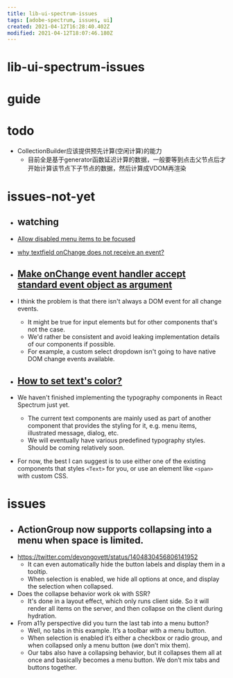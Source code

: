```yaml
---
title: lib-ui-spectrum-issues
tags: [adobe-spectrum, issues, ui]
created: 2021-04-12T16:28:40.402Z
modified: 2021-04-12T18:07:46.180Z
---
```


# lib-ui-spectrum-issues

# guide

# todo
- CollectionBuilder应该提供预先计算(空闲计算)的能力
  - 目前全是基于generator函数延迟计算的数据，一般要等到点击父节点后才开始计算该节点下子节点的数据，然后计算成VDOM再渲染
# issues-not-yet
- ## watching
- [Allow disabled menu items to be focused](https://github.com/adobe/react-spectrum/issues/1696)
- [why textfield onChange does not receive an event?](https://github.com/adobe/react-spectrum/discussions/1884)

- ## [Make onChange event handler accept standard event object as argument](https://github.com/adobe/react-spectrum/issues/1860)
- I think the problem is that there isn't always a DOM event for all change events. 
  - It might be true for input elements but for other components that's not the case. 
  - We'd rather be consistent and avoid leaking implementation details of our components if possible.
  - For example, a custom select dropdown isn't going to have native DOM change events available.

- ## [How to set text's color?](https://github.com/adobe/react-spectrum/issues/864)
- We haven't finished implementing the typography components in React Spectrum just yet. 
  - The current text components are mainly used as part of another component that provides the styling for it, e.g. menu items, illustrated message, dialog, etc. 
  - We will eventually have various predefined typography styles. Should be coming relatively soon.
- For now, the best I can suggest is to use either one of the existing components that styles `<Text>` for you, or use an element like `<span>` with custom CSS.
# issues
- ## ActionGroup now supports collapsing into a menu when space is limited. 
- https://twitter.com/devongovett/status/1404830456806141952
  - It can even automatically hide the button labels and display them in a tooltip. 
  - When selection is enabled, we hide all options at once, and display the selection when collapsed.
- Does the collapse behavior work ok with SSR?
  - It's done in a layout effect, which only runs client side. So it will render all items on the server, and then collapse on the client during hydration.
- From a11y perspective did you turn the last tab into a menu button?
  - Well, no tabs in this example. It’s a toolbar with a menu button. 
  - When selection is enabled it’s either a checkbox or radio group, and when collapsed only a menu button (we don’t mix them).
  - Our tabs also have a collapsing behavior, but it collapses them all at once and basically becomes a menu button. We don’t mix tabs and buttons together.
